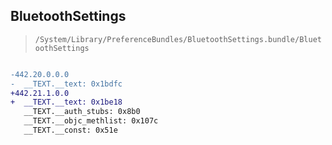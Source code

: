 ## BluetoothSettings

> `/System/Library/PreferenceBundles/BluetoothSettings.bundle/BluetoothSettings`

```diff

-442.20.0.0.0
-  __TEXT.__text: 0x1bdfc
+442.21.1.0.0
+  __TEXT.__text: 0x1be18
   __TEXT.__auth_stubs: 0x8b0
   __TEXT.__objc_methlist: 0x107c
   __TEXT.__const: 0x51e

```
